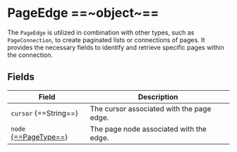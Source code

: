 # PageEdge ==~object~==

The `PageEdge` is utilized in combination with other types, such as `PageConnection`, to create paginated lists or connections of pages. It provides the necessary fields to identify and retrieve specific pages within the connection.

## Fields

| Field                                 | Description                                |
|---------------------------------------|--------------------------------------------|
| `cursor` {==String==}                 | The cursor associated with the page edge.  |
| `node` [{==PageType==}](PageType.md)  | The page node associated with the edge.    |

